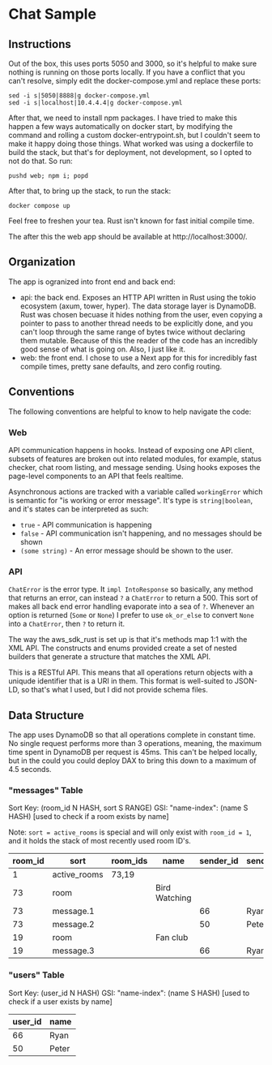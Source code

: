 # Chat Sample

## Instructions

Out of the box, this uses ports 5050 and 3000, so it's helpful to make sure
nothing is running on those ports locally. If you have a conflict that you
can't resolve, simply edit the docker-compose.yml and replace these ports:

```
sed -i s|5050|8888|g docker-compose.yml
sed -i s|localhost|10.4.4.4|g docker-compose.yml
```

After that, we need to install npm packages. I have tried to make this happen
a few ways automatically on docker start, by modifying the command and rolling
a custom docker-entrypoint.sh, but I couldn't seem to make it happy doing those
things. What worked was using a dockerfile to build the stack, but that's for
deployment, not development, so I opted to not do that. So run:

```
pushd web; npm i; popd
```

After that, to bring up the stack, to run the stack:

```
docker compose up
```

Feel free to freshen your tea. Rust isn't known for fast initial compile time.

The after this the web app should be available at http://localhost:3000/.

## Organization

The app is ogranized into front end and back end:

- api: the back end. Exposes an HTTP API written in Rust using the tokio
  ecosystem (axum, tower, hyper). The data storage layer is DynamoDB. Rust was
  chosen becuase it hides nothing from the user, even copying a pointer to pass
  to another thread needs to be explicitly done, and you can't loop through the
  same range of bytes twice without declaring them mutable. Because of this the
  reader of the code has an incredibly good sense of what is going on. Also, I
  just like it.
- web: the front end. I chose to use a Next app for this for incredibly fast
  compile times, pretty sane defaults, and zero config routing.

## Conventions

The following conventions are helpful to know to help navigate the code:

### Web

API communication happens in hooks. Instead of exposing one API client, subsets
of features are broken out into related modules, for example, status checker,
chat room listing, and message sending. Using hooks exposes the page-level
components to an API that feels realtime.

Asynchronous actions are tracked with a variable called `workingError` which is
semantic for "is working or error message". It's type is `string|boolean`, and
it's states can be interpreted as such:

- `true` - API communication is happening
- `false` - API communication isn't happening, and no messages should be shown
- `(some string)` - An error message should be shown to the user.

### API

`ChatError` is the error type. It `impl IntoResponse` so basically, any method
that returns an error, can instead `?` a `ChatError` to return a 500. This
sort of makes all back end error handling evaporate into a sea of `?`. Whenever
an option is returned (`Some` or `None`) I prefer to use `ok_or_else` to
convert `None` into a `ChatError`, then `?` to return it.

The way the aws_sdk_rust is set up is that it's methods map 1:1 with the XML
API. The constructs and enums provided create a set of nested builders that
generate a structure that matches the XML API.

This is a RESTful API. This means that all operations return objects with a
uniqude identifier that is a URI in them. This format is well-suited to
JSON-LD, so that's what I used, but I did not provide schema files.

## Data Structure

The app uses DynamoDB so that all operations complete in constant time. No single
request performs more than 3 operations, meaning, the maximum time spent in DynamoDB
per request is 45ms. This can't be helped locally, but in the could you could deploy
DAX to bring this down to a maximum of 4.5 seconds.

### "messages" Table

Sort Key: (room_id N HASH, sort S RANGE)
GSI: "name-index": (name S HASH) [used to check if a room exists by name]

Note: `sort = active_rooms` is special and will only exist with `room_id = 1`, and it
holds the stack of most recently used room ID's.

| room_id | sort         | room_ids | name          | sender_id | sender_name | message |
| ------- | ------------ | -------- | ------------- | --------- | ----------- | ------- |
| 1       | active_rooms | 73,19    |               |           |             |         |
| 73      | room         |          | Bird Watching |           |             |         |
| 73      | message.1    |          |               | 66        | Ryan        | Hello   |
| 73      | message.2    |          |               | 50        | Peter       | He-haw  |
| 19      | room         |          | Fan club      |           |             |         |
| 19      | message.3    |          |               | 66        | Ryan        | Hello   |

### "users" Table

Sort Key: (user_id N HASH)
GSI: "name-index": (name S HASH) [used to check if a user exists by name]

| user_id | name  |
| ------- | ----- |
| 66      | Ryan  |
| 50      | Peter |
